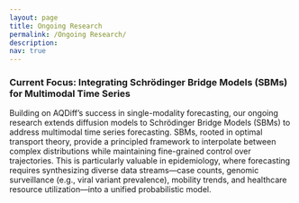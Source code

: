 ```yaml
---
layout: page
title: Ongoing Research
permalink: /Ongoing Research/
description:
nav: true
---
```

### Current Focus: Integrating Schrödinger Bridge Models (SBMs) for Multimodal Time Series

Building on AQDiff’s success in single-modality forecasting, our ongoing research extends diffusion models to Schrödinger Bridge Models (SBMs) to address multimodal time series forecasting. SBMs, rooted in optimal transport theory, provide a principled framework to interpolate between complex distributions while maintaining fine-grained control over trajectories. This is particularly valuable in epidemiology, where forecasting requires synthesizing diverse data streams—case counts, genomic surveillance (e.g., viral variant prevalence), mobility trends, and healthcare resource utilization—into a unified probabilistic model.

